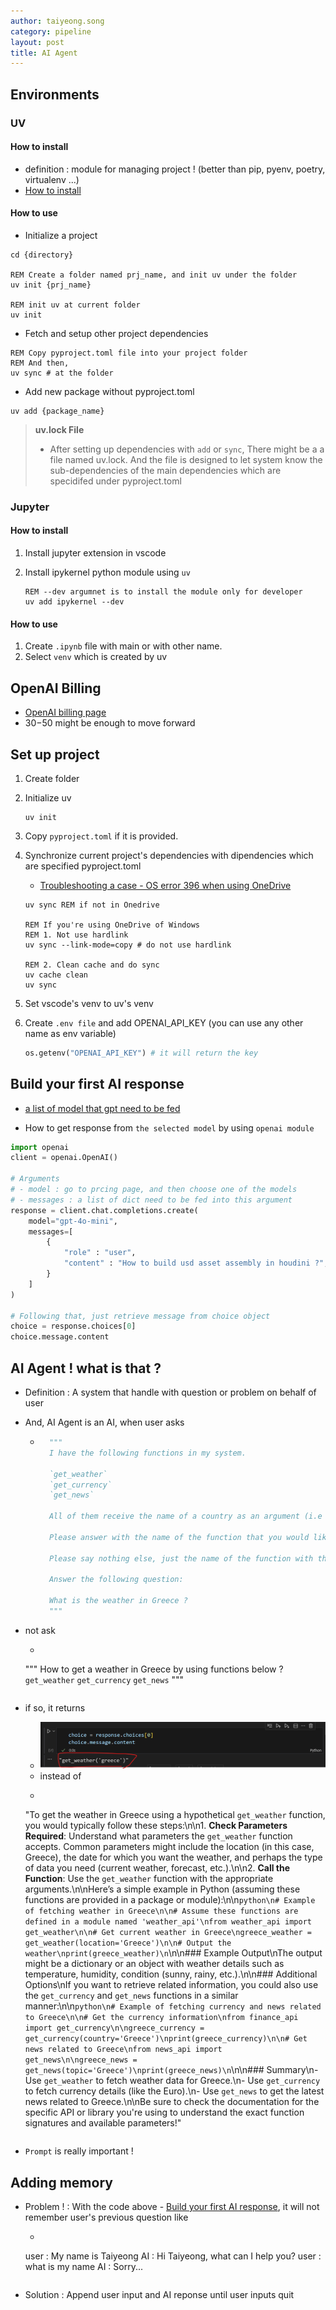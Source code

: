 ```yaml
---
author: taiyeong.song
category: pipeline
layout: post
title: AI Agent
---
```


## Environments

### UV

#### How to install

- definition : module for managing project ! (better than pip, pyenv, poetry, virtualenv ...)
- [How to install](https://docs.astral.sh/uv/getting-started/installation/)

#### How to use

- Initialize a project

```batch
cd {directory}

REM Create a folder named prj_name, and init uv under the folder
uv init {prj_name} 

REM init uv at current folder
uv init 
```

- Fetch and setup other project dependencies

```batch
REM Copy pyproject.toml file into your project folder
REM And then,
uv sync # at the folder
```

- Add new package without pyproject.toml

```batch
uv add {package_name}
```

> **uv.lock File**
> - After setting up dependencies with `add` or `sync`, There might be a a file named uv.lock. And the file is designed to let system know the sub-dependencies of the main dependencies which are specidifed under pyproject.toml


### Jupyter

#### How to install

1. Install jupyter extension in vscode
2. Install ipykernel python module using `uv`

    ```batch
    REM --dev argumnet is to install the module only for developer
    uv add ipykernel --dev
    ```

#### How to use

1. Create `.ipynb` file with main or with other name.
2. Select `venv` which is created by uv

## OpenAI Billing

- [OpenAI billing page](https://platform.openai.com/settings/organization)
- $30-$50 might be enough to move forward

## Set up project

1. Create folder
2. Initialize uv

    ```batch
    uv init
    ```

3. Copy `pyproject.toml` if it is provided.
4. Synchronize current project's dependencies with dipendencies which are specified pyproject.toml 

    - [Troubleshooting a case - OS error 396 when using OneDrive](https://github.com/astral-sh/uv/issues/7906)

    ```batch
    uv sync REM if not in Onedrive

    REM If you're using OneDrive of Windows
    REM 1. Not use hardlink
    uv sync --link-mode=copy # do not use hardlink 
    
    REM 2. Clean cache and do sync
    uv cache clean
    uv sync
    ```

5. Set vscode's venv to uv's venv
6. Create `.env file` and add OPENAI_API_KEY (you can use any other name as env variable)

    ```python
    os.getenv("OPENAI_API_KEY") # it will return the key
    ```


## Build your first AI response

- [a list of model that gpt need to be fed](https://platform.openai.com/docs/pricing)

- How to get response from `the selected model` by using `openai module`

```python
import openai
client = openai.OpenAI()

# Arguments
# - model : go to prcing page, and then choose one of the models
# - messages : a list of dict need to be fed into this argument
response = client.chat.completions.create(
    model="gpt-4o-mini",
    messages=[
        {
            "role" : "user",
            "content" : "How to build usd asset assembly in houdini ?",
        }
    ]
)

# Following that, just retrieve message from choice object
choice = response.choices[0]
choice.message.content
```

## AI Agent ! what is that ?

- Definition : A system that handle with question or problem on behalf of user
- And, AI Agent is an AI, when user asks 
    
    - ```python
        """
        I have the following functions in my system.

        `get_weather`
        `get_currency`
        `get_news`

        All of them receive the name of a country as an argument (i.e get_news('spain'))

        Please answer with the name of the function that you would like me to run.

        Please say nothing else, just the name of the function with the arguments.

        Answer the following question:

        What is the weather in Greece ?
        """
        ```
- not ask
    - ```python
    """
    How to get a weather in Greece by using functions below ?
        `get_weather`
        `get_currency`
        `get_news`
    """
    ```

- if so, it returns 
    - ![answer01](/assets/AIAgent/what_is_aiAgent_01.png)
    - instead of 
    - ```
    "To get the weather in Greece using a hypothetical `get_weather` function, you would typically follow these steps:\n\n1. **Check Parameters Required**: Understand what parameters the `get_weather` function accepts. Common parameters might include the location (in this case, Greece), the date for which you want the weather, and perhaps the type of data you need (current weather, forecast, etc.).\n\n2. **Call the Function**: Use the `get_weather` function with the appropriate arguments.\n\nHere’s a simple example in Python (assuming these functions are provided in a package or module):\n\n```python\n# Example of fetching weather in Greece\n\n# Assume these functions are defined in a module named 'weather_api'\nfrom weather_api import get_weather\n\n# Get current weather in Greece\ngreece_weather = get_weather(location='Greece')\n\n# Output the weather\nprint(greece_weather)\n```\n\n### Example Output\nThe output might be a dictionary or an object with weather details such as temperature, humidity, condition (sunny, rainy, etc.).\n\n### Additional Options\nIf you want to retrieve related information, you could also use the `get_currency` and `get_news` functions in a similar manner:\n\n```python\n# Example of fetching currency and news related to Greece\n\n# Get the currency information\nfrom finance_api import get_currency\n\ngreece_currency = get_currency(country='Greece')\nprint(greece_currency)\n\n# Get news related to Greece\nfrom news_api import get_news\n\ngreece_news = get_news(topic='Greece')\nprint(greece_news)\n```\n\n### Summary\n- Use `get_weather` to fetch weather data for Greece.\n- Use `get_currency` to fetch currency details (like the Euro).\n- Use `get_news` to get the latest news related to Greece.\n\nBe sure to check the documentation for the specific API or library you're using to understand the exact function signatures and available parameters!"
    ```
- `Prompt` is really important !

## Adding memory
- Problem ! : With the code above - [Build your first AI response](#build-your-first-ai-response), it will not remember user's previous question like
    - ```text
    user : My name is Taiyeong
    AI : Hi Taiyeong, what can I help you?
    user : what is my name
    AI : Sorry...
    ```
- Solution : Append user input and AI reponse until user inputs quit

